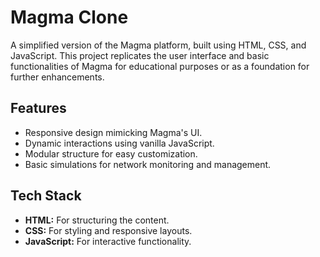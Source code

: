 # Magma Clone
 A simplified version of the Magma platform, built using HTML, CSS, and JavaScript. This project replicates the user interface and basic functionalities of Magma for educational purposes or as a foundation for further enhancements.

## Features  
- Responsive design mimicking Magma's UI.  
- Dynamic interactions using vanilla JavaScript.  
- Modular structure for easy customization.  
- Basic simulations for network monitoring and management.

## Tech Stack  
- **HTML:** For structuring the content.  
- **CSS:** For styling and responsive layouts.  
- **JavaScript:** For interactive functionality.
